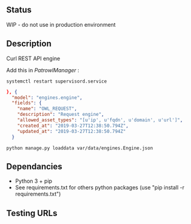 ## Status
WIP - do not use in production environment

## Description
Curl REST API engine

Add this in *PatrowlManager* :

```
systemctl restart supervisord.service
```


```var/data/engines.Engine.json
}, {
  "model": "engines.engine",
  "fields": {
    "name": "OWL_REQUEST",
    "description": "Request engine",
    "allowed_asset_types": "[u'ip', u'fqdn', u'domain', u'url']",
    "created_at": "2019-03-27T12:38:50.794Z",
    "updated_at": "2019-03-27T12:38:50.794Z"
  }
```

```
python manage.py loaddata var/data/engines.Engine.json
```

## Dependancies
- Python 3 + pip
- See requirements.txt for others python packages (use "pip install -r requirements.txt")

## Testing URLs
